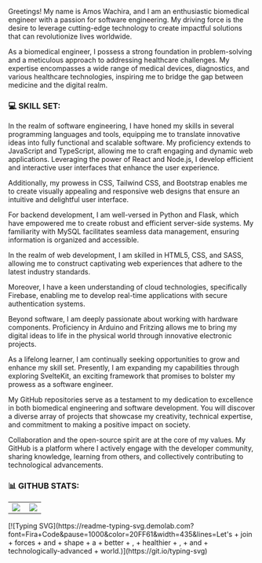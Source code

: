 
Greetings! My name is Amos Wachira, and I am an enthusiastic biomedical engineer with a passion for software engineering. My driving force is the desire to leverage cutting-edge technology to create impactful solutions that can revolutionize lives worldwide.

As a biomedical engineer, I possess a strong foundation in problem-solving and a meticulous approach to addressing healthcare challenges. My expertise encompasses a wide range of medical devices, diagnostics, and various healthcare technologies, inspiring me to bridge the gap between medicine and the digital realm.

### 💻 SKILL SET:

In the realm of software engineering, I have honed my skills in several programming languages and tools, equipping me to translate innovative ideas into fully functional and scalable software. My proficiency extends to JavaScript and TypeScript, allowing me to craft engaging and dynamic web applications. Leveraging the power of React and Node.js, I develop efficient and interactive user interfaces that enhance the user experience.

Additionally, my prowess in CSS, Tailwind CSS, and Bootstrap enables me to create visually appealing and responsive web designs that ensure an intuitive and delightful user interface.

For backend development, I am well-versed in Python and Flask, which have empowered me to create robust and efficient server-side systems. My familiarity with MySQL facilitates seamless data management, ensuring information is organized and accessible.

In the realm of web development, I am skilled in HTML5, CSS, and SASS, allowing me to construct captivating web experiences that adhere to the latest industry standards.

Moreover, I have a keen understanding of cloud technologies, specifically Firebase, enabling me to develop real-time applications with secure authentication systems.

Beyond software, I am deeply passionate about working with hardware components. Proficiency in Arduino and Fritzing allows me to bring my digital ideas to life in the physical world through innovative electronic projects.

As a lifelong learner, I am continually seeking opportunities to grow and enhance my skill set. Presently, I am expanding my capabilities through exploring SvelteKit, an exciting framework that promises to bolster my prowess as a software engineer.

My GitHub repositories serve as a testament to my dedication to excellence in both biomedical engineering and software development. You will discover a diverse array of projects that showcase my creativity, technical expertise, and commitment to making a positive impact on society.

Collaboration and the open-source spirit are at the core of my values. My GitHub is a platform where I actively engage with the developer community, sharing knowledge, learning from others, and collectively contributing to technological advancements.
### 📊 GITHUB STATS:
<center>
  <table>
  <tr>
      <td><img  align="left" src="https://github-readme-stats.vercel.app/api?username=AMO15310&count_private=true&show_icons=true&theme=dark&layout=compact" /></td>
      <td><img  src="https://github-readme-streak-stats.herokuapp.com/?user=15310&theme=dark" /></td>    
     
  </tr>   
  </table>
</center>
[![Typing SVG](https://readme-typing-svg.demolab.com?font=Fira+Code&pause=1000&color=20FF61&width=435&lines=Let's + join + forces + and + shape +  a + better + , +  healthier + , +  and +  technologically-advanced  + world.)](https://git.io/typing-svg)

